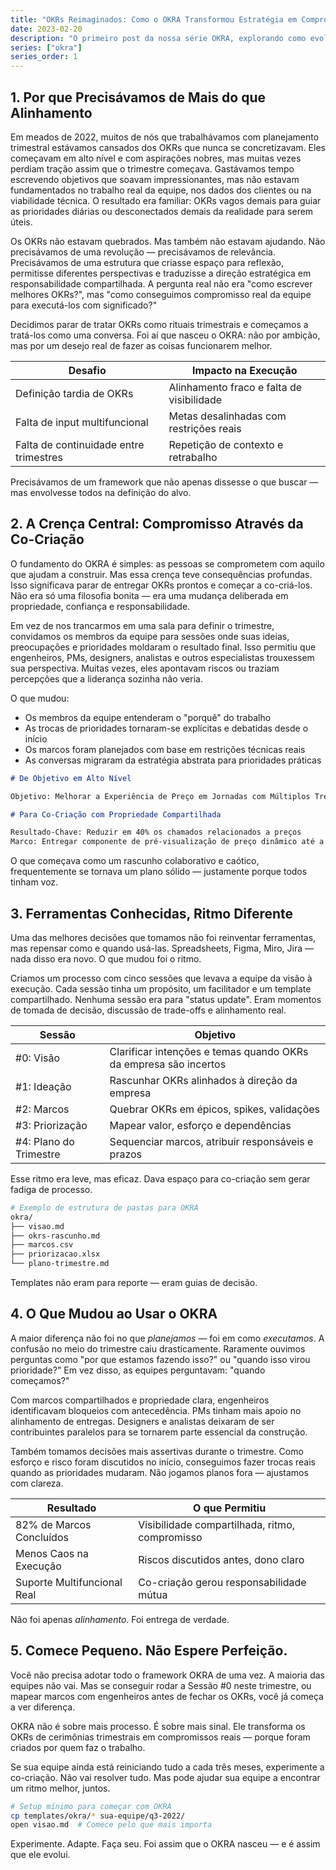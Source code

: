 ```yaml
---
title: "OKRs Reimaginados: Como o OKRA Transformou Estratégia em Compromisso Real"
date: 2023-02-20
description: "O primeiro post da nossa série OKRA, explorando como evoluímos dos OKRs tradicionais para um framework mais colaborativo e efetivo para alinhamento e execução em equipes."
series: ["okra"]
series_order: 1
---
```


## 1. Por que Precisávamos de Mais do que Alinhamento

Em meados de 2022, muitos de nós que trabalhávamos com planejamento trimestral estávamos cansados dos OKRs que nunca se concretizavam. Eles começavam em alto nível e com aspirações nobres, mas muitas vezes perdiam tração assim que o trimestre começava. Gastávamos tempo escrevendo objetivos que soavam impressionantes, mas não estavam fundamentados no trabalho real da equipe, nos dados dos clientes ou na viabilidade técnica. O resultado era familiar: OKRs vagos demais para guiar as prioridades diárias ou desconectados demais da realidade para serem úteis.

Os OKRs não estavam quebrados. Mas também não estavam ajudando. Não precisávamos de uma revolução — precisávamos de relevância. Precisávamos de uma estrutura que criasse espaço para reflexão, permitisse diferentes perspectivas e traduzisse a direção estratégica em responsabilidade compartilhada. A pergunta real não era "como escrever melhores OKRs?", mas "como conseguimos compromisso real da equipe para executá-los com significado?"

Decidimos parar de tratar OKRs como rituais trimestrais e começamos a tratá-los como uma conversa. Foi aí que nasceu o OKRA: não por ambição, mas por um desejo real de fazer as coisas funcionarem melhor.

| Desafio                                | Impacto na Execução                       |
| -------------------------------------- | ----------------------------------------- |
| Definição tardia de OKRs               | Alinhamento fraco e falta de visibilidade |
| Falta de input multifuncional          | Metas desalinhadas com restrições reais   |
| Falta de continuidade entre trimestres | Repetição de contexto e retrabalho        |

Precisávamos de um framework que não apenas dissesse o que buscar — mas envolvesse todos na definição do alvo.

## 2. A Crença Central: Compromisso Através da Co-Criação

O fundamento do OKRA é simples: as pessoas se comprometem com aquilo que ajudam a construir. Mas essa crença teve consequências profundas. Isso significava parar de entregar OKRs prontos e começar a co-criá-los. Não era só uma filosofia bonita — era uma mudança deliberada em propriedade, confiança e responsabilidade.

Em vez de nos trancarmos em uma sala para definir o trimestre, convidamos os membros da equipe para sessões onde suas ideias, preocupações e prioridades moldaram o resultado final. Isso permitiu que engenheiros, PMs, designers, analistas e outros especialistas trouxessem sua perspectiva. Muitas vezes, eles apontavam riscos ou traziam percepções que a liderança sozinha não veria.

O que mudou:

- Os membros da equipe entenderam o "porquê" do trabalho
- As trocas de prioridades tornaram-se explícitas e debatidas desde o início
- Os marcos foram planejados com base em restrições técnicas reais
- As conversas migraram da estratégia abstrata para prioridades práticas

```markdown
# De Objetivo em Alto Nível

Objetivo: Melhorar a Experiência de Preço em Jornadas com Múltiplos Trechos

# Para Co-Criação com Propriedade Compartilhada

Resultado-Chave: Reduzir em 40% os chamados relacionados a preços
Marco: Entregar componente de pré-visualização de preço dinâmico até a Semana 6
```

O que começava como um rascunho colaborativo e caótico, frequentemente se tornava um plano sólido — justamente porque todos tinham voz.

## 3. Ferramentas Conhecidas, Ritmo Diferente

Uma das melhores decisões que tomamos não foi reinventar ferramentas, mas repensar como e quando usá-las. Spreadsheets, Figma, Miro, Jira — nada disso era novo. O que mudou foi o ritmo.

Criamos um processo com cinco sessões que levava a equipe da visão à execução. Cada sessão tinha um propósito, um facilitador e um template compartilhado. Nenhuma sessão era para "status update". Eram momentos de tomada de decisão, discussão de trade-offs e alinhamento real.

| Sessão                 | Objetivo                                                         |
| ---------------------- | ---------------------------------------------------------------- |
| #0: Visão              | Clarificar intenções e temas quando OKRs da empresa são incertos |
| #1: Ideação            | Rascunhar OKRs alinhados à direção da empresa                    |
| #2: Marcos             | Quebrar OKRs em épicos, spikes, validações                       |
| #3: Priorização        | Mapear valor, esforço e dependências                             |
| #4: Plano do Trimestre | Sequenciar marcos, atribuir responsáveis e prazos                |

Esse ritmo era leve, mas eficaz. Dava espaço para co-criação sem gerar fadiga de processo.

```bash
# Exemplo de estrutura de pastas para OKRA
okra/
├── visao.md
├── okrs-rascunho.md
├── marcos.csv
├── priorizacao.xlsx
└── plano-trimestre.md
```

Templates não eram para reporte — eram guias de decisão.

## 4. O Que Mudou ao Usar o OKRA

A maior diferença não foi no que _planejamos_ — foi em como _executamos_. A confusão no meio do trimestre caiu drasticamente. Raramente ouvimos perguntas como "por que estamos fazendo isso?" ou "quando isso virou prioridade?" Em vez disso, as equipes perguntavam: "quando começamos?"

Com marcos compartilhados e propriedade clara, engenheiros identificavam bloqueios com antecedência. PMs tinham mais apoio no alinhamento de entregas. Designers e analistas deixaram de ser contribuintes paralelos para se tornarem parte essencial da construção.

Também tomamos decisões mais assertivas durante o trimestre. Como esforço e risco foram discutidos no início, conseguimos fazer trocas reais quando as prioridades mudaram. Não jogamos planos fora — ajustamos com clareza.

| Resultado                   | O que Permitiu                                 |
| --------------------------- | ---------------------------------------------- |
| 82% de Marcos Concluídos    | Visibilidade compartilhada, ritmo, compromisso |
| Menos Caos na Execução      | Riscos discutidos antes, dono claro            |
| Suporte Multifuncional Real | Co-criação gerou responsabilidade mútua        |

Não foi apenas _alinhamento_. Foi entrega de verdade.

## 5. Comece Pequeno. Não Espere Perfeição.

Você não precisa adotar todo o framework OKRA de uma vez. A maioria das equipes não vai. Mas se conseguir rodar a Sessão #0 neste trimestre, ou mapear marcos com engenheiros antes de fechar os OKRs, você já começa a ver diferença.

OKRA não é sobre mais processo. É sobre mais sinal. Ele transforma os OKRs de cerimônias trimestrais em compromissos reais — porque foram criados por quem faz o trabalho.

Se sua equipe ainda está reiniciando tudo a cada três meses, experimente a co-criação. Não vai resolver tudo. Mas pode ajudar sua equipe a encontrar um ritmo melhor, juntos.

```bash
# Setup mínimo para começar com OKRA
cp templates/okra/* sua-equipe/q3-2022/
open visao.md  # Comece pelo que mais importa
```

Experimente. Adapte. Faça seu. Foi assim que o OKRA nasceu — e é assim que ele evolui.
